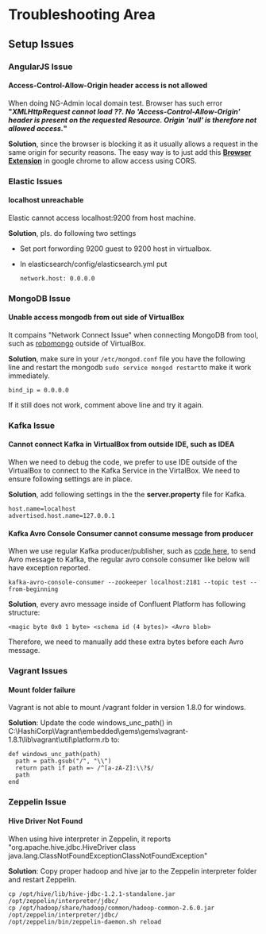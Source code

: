 # Troubleshooting Area
## Setup Issues
### AngularJS Issue
#### Access-Control-Allow-Origin header access is not allowed
When doing NG-Admin local domain test. Browser has such error **"*XMLHttpRequest cannot load ??. No
'Access-Control-Allow-Origin' header is present on the requested Resource. Origin 'null' is therefore not allowed access.*"** 

**Solution**, since the browser is blocking it as it usually allows a request in the same origin for security reasons. The easy way is to just add this **[Browser Extension](https://chrome.google.com/webstore/detail/allow-control-allow-origi/nlfbmbojpeacfghkpbjhddihlkkiljbi?hl=en-US)** in google chrome to allow access using CORS.

### Elastic Issues
#### localhost unreachable
Elastic cannot access localhost:9200 from host machine. 

**Solution**, pls. do following two settings
* Set port forwording 9200 guest to 9200 host in virtualbox.
* In elasticsearch/config/elasticsearch.yml put 
    
      network.host: 0.0.0.0

### MongoDB Issue
#### Unable access mongodb from out side of VirtualBox
It compains "Network Connect Issue" when connecting MongoDB from tool, such as [robomongo](https://robomongo.org/download) outside of VirtualBox.

**Solution**, make sure in your ```/etc/mongod.conf``` file you have the following line and restart the mongodb ```sudo service mongod restart```to make it work immediately.
    
    bind_ip = 0.0.0.0
    
If it still does not work, comment above line and try it again.    

### Kafka Issue
#### Cannot connect Kafka in VirtualBox from outside IDE, such as IDEA
When we need to debug the code, we prefer to use IDE outside of the VirtualBox to connect to the Kafka Service in the VirtalBox. We need to ensure following settings are in place.

**Solution**, add following settings in the the **server.property** file for Kafka.

    host.name=localhost
    advertised.host.name=127.0.0.1

#### Kafka Avro Console Consumer cannot consume message from producer
When we use regular Kafka producer/publisher, such as [code here](https://gist.github.com/datafibers/d063b255b50fa34515c0ac9e24d4485c), to send Avro message to Kafka, the regular avro console consumer like below will have exception reported.

    kafka-avro-console-consumer --zookeeper localhost:2181 --topic test --from-beginning

**Solution**, every avro message inside of Confluent Platform has following structure:

    <magic byte 0x0 1 byte> <schema id (4 bytes)> <Avro blob>    
Therefore, we need to manually add these extra bytes before each Avro message.

### Vagrant Issues
#### Mount folder failure
Vagrant is not able to mount /vagrant folder in version 1.8.0 for windows. 

**Solution**: 
Update the code windows_unc_path() in C:\HashiCorp\Vagrant\embedded\gems\gems\vagrant-1.8.1\lib\vagrant\util\platform.rb to:

    def windows_unc_path(path)
      path = path.gsub("/", "\\")
      return path if path =~ /^[a-zA-Z]:\\?$/
      path
    end



### Zeppelin Issue
#### Hive Driver Not Found
When using hive interpreter in Zeppelin, it reports "org.apache.hive.jdbc.HiveDriver class java.lang.ClassNotFoundExceptionClassNotFoundException"

**Solution**: Copy proper hadoop and hive jar to the Zeppelin interpreter folder and restart Zeppelin.

    cp /opt/hive/lib/hive-jdbc-1.2.1-standalone.jar /opt/zeppelin/interpreter/jdbc/
    cp /opt/hadoop/share/hadoop/common/hadoop-common-2.6.0.jar /opt/zeppelin/interpreter/jdbc/
    /opt/zeppelin/bin/zeppelin-daemon.sh reload
